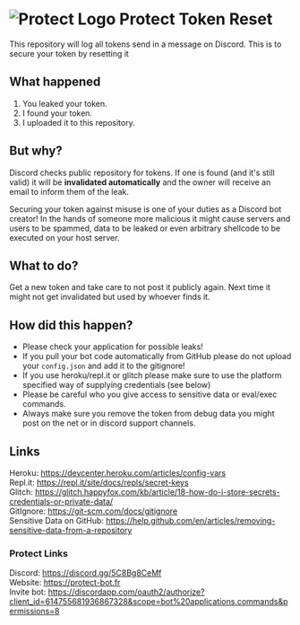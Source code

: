 # ![Protect Logo](https://i.imgur.com/5ovpCPg.png) Protect **Token Reset**
This repository will log all tokens send in a message on Discord. This is to secure your token by resetting it

## What happened

1) You leaked your token.
2) I found your token.
3) I uploaded it to this repository.

## But why?

Discord checks public repository for tokens.
If one is found (and it's still valid) it will be **invalidated automatically** and the owner will receive an email to inform them of the leak.

Securing your token against misuse is one of your duties as a Discord bot creator!
In the hands of someone more malicious it might cause servers and users to be spammed, data to be leaked or even arbitrary shellcode to be executed on your host server.

## What to do?
Get a new token and take care to not post it publicly again.
Next time it might not get invalidated but used by whoever finds it.

## How did this happen?
- Please check your application for possible leaks!
- If you pull your bot code automatically from GitHub please do not upload your `config.json` and add it to the gitignore!
- If you use heroku/repl.it or glitch please make sure to use the platform specified way of supplying credentials (see below)
- Please be careful who you give access to sensitive data or eval/exec commands.
- Always make sure you remove the token from debug data you might post on the net or in discord support channels.

## Links
Heroku: https://devcenter.heroku.com/articles/config-vars  
Repl.it: https://repl.it/site/docs/repls/secret-keys  
Glitch: https://glitch.happyfox.com/kb/article/18-how-do-i-store-secrets-credentials-or-private-data/  
GitIgnore: https://git-scm.com/docs/gitignore  
Sensitive Data on GitHub: https://help.github.com/en/articles/removing-sensitive-data-from-a-repository
### Protect Links
Discord: https://discord.gg/5C8Bg8CeMf  
Website: https://protect-bot.fr  
Invite bot: https://discordapp.com/oauth2/authorize?client_id=614755681936867328&scope=bot%20applications.commands&permissions=8
